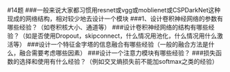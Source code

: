 #14题
###一般来说大家都习惯用resnet或vgg或moblienet或CSPDarkNet这种现成的网络结构，相对较少地去设计一个模块
###1、设计卷积神经网络的参数有哪些经验？（如卷积核大小、通道等）
###设计卷积神经网络的结构有哪些经验？（如是否使用Dropout，skipconnect，什么情况用池化，什么情况用什么激活等）
###设计一个特征金字塔的信息融合有哪些经验（一般的融合方法是什么，融合需要考虑哪些因素）
###设计一个注意力模块有哪些经验？
###损失函数的选择和使用有什么经验？（例如交叉熵损失前不能加softmax之类的经验）
